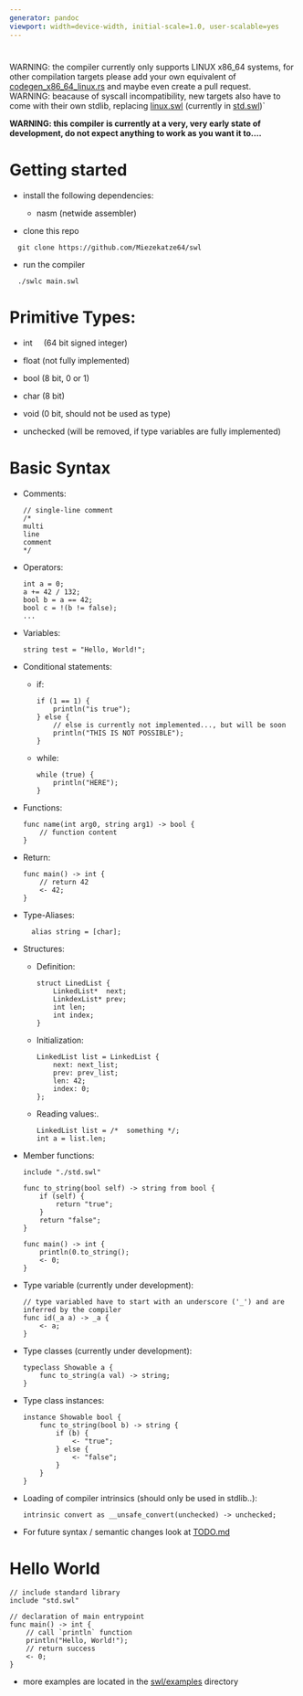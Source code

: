 ```yaml
---
generator: pandoc
viewport: width=device-width, initial-scale=1.0, user-scalable=yes
---
```


<div id="title-block-header">

# 

</div>

WARNING: the compiler currently only supports LINUX x86_64 systems, for
other compilation targets please add your own equivalent of <a
href="https://github.com/Miezekatze64/swl/blob/main/src/codegen_x86_64_linux.rs"
target="_blank">codegen_x86_64_linux.rs</a> and maybe even create a pull
request.  
WARNING: beacause of syscall incompatibility, new targets also have to
come with their own stdlib, replacing [linux.swl](./swl/linux.swl)
(currently in [std.swl](swl/std.swl))\`  
  
**WARNING: this compiler is currently at a very, very early state of
development, do not expect anything to work as you want it to….**

# Getting started

-   install the following dependencies:

    -   nasm (netwide assembler)

-   clone this repo

``` shell
  git clone https://github.com/Miezekatze64/swl
```

-   run the compiler

``` shell
  ./swlc main.swl
```

# Primitive Types:

-   int     (64 bit signed integer)

-   float (not fully implemented)

-   bool (8 bit, 0 or 1)

-   char (8 bit)

-   void (0 bit, should not be used as type)

-   unchecked (will be removed, if type variables are fully implemented)

# Basic Syntax

-   Comments:

    <div id="cb3" class="sourceCode">

    ``` sourceCode
    // single-line comment
    /*
    multi
    line
    comment
    */
    ```

    </div>

-   Operators:

    <div id="cb4" class="sourceCode">

    ``` sourceCode
    int a = 0;
    a += 42 / 132;
    bool b = a == 42;
    bool c = !(b != false);
    ...
    ```

    </div>

-   Variables:

    <div id="cb5" class="sourceCode">

    ``` sourceCode
    string test = "Hello, World!";
    ```

    </div>

-   Conditional statements:

    -   if:

        <div id="cb6" class="sourceCode">

        ``` sourceCode
        if (1 == 1) {
            println("is true");
        } else {
            // else is currently not implemented..., but will be soon
            println("THIS IS NOT POSSIBLE");
        }
        ```

        </div>

    -   while:

        <div id="cb7" class="sourceCode">

        ``` sourceCode
        while (true) {
            println("HERE");
        }
        ```

        </div>

-   Functions:

    <div id="cb8" class="sourceCode">

    ``` sourceCode
    func name(int arg0, string arg1) -> bool {
        // function content
    }
    ```

    </div>

-   Return:

    <div id="cb9" class="sourceCode">

    ``` sourceCode
    func main() -> int {
        // return 42
        <- 42;
    }
    ```

    </div>

-   Type-Aliases:

    <div id="cb10" class="sourceCode">

    ``` sourceCode
      alias string = [char];
    ```

    </div>

-   Structures:

    -   Definition:

        <div id="cb11" class="sourceCode">

        ``` sourceCode
        struct LinedList {
            LinkedList*  next;
            LinkdexList* prev;
            int len;
            int index;
        }
        ```

        </div>

    -   Initialization:

        <div id="cb12" class="sourceCode">

        ``` sourceCode
        LinkedList list = LinkedList {
            next: next_list;
            prev: prev_list;
            len: 42;
            index: 0;
        };
        ```

        </div>

    -   Reading values:.

        <div id="cb13" class="sourceCode">

        ``` sourceCode
        LinkedList list = /*  something */;
        int a = list.len;
        ```

        </div>

-   Member functions:

    <div id="cb14" class="sourceCode">

    ``` sourceCode
    include "./std.swl"

    func to_string(bool self) -> string from bool {
        if (self) {
            return "true";
        }
        return "false";
    }

    func main() -> int {
        println(0.to_string();
        <- 0;
    }
    ```

    </div>

-   Type variable (currently under development):

    <div id="cb15" class="sourceCode">

    ``` sourceCode
    // type variabled have to start with an underscore ('_') and are inferred by the compiler
    func id(_a a) -> _a {
        <- a;
    }
    ```

    </div>

-   Type classes (currently under development):

    <div id="cb16" class="sourceCode">

    ``` sourceCode
    typeclass Showable a {
        func to_string(a val) -> string;
    }
    ```

    </div>

-   Type class instances:

    <div id="cb17" class="sourceCode">

    ``` sourceCode
    instance Showable bool {
        func to_string(bool b) -> string {
            if (b) {
                <- "true";
            } else {
                <- "false";
            }
        }
    }
    ```

    </div>

-   Loading of compiler intrinsics (should only be used in stdlib..):

    <div id="cb18" class="sourceCode">

    ``` sourceCode
    intrinsic convert as __unsafe_convert(unchecked) -> unchecked;
    ```

    </div>

-   For future syntax / semantic changes look at [TODO.md](./TODO.md)

# Hello World

<div id="cb19" class="sourceCode">

``` sourceCode
// include standard library
include "std.swl"

// declaration of main entrypoint
func main() -> int {
    // call `println` function
    println("Hello, World!");
    // return success
    <- 0;
}
```

</div>

-   more examples are located in the [swl/examples](./swl/examples)
    directory
